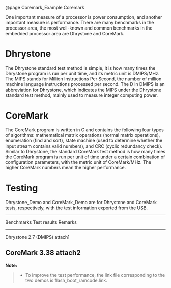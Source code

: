 @page Coremark_Example Coremark

One important measure of a processor is power consumption, and another important measure is performance. There are many benchmarks in the processor area, the most well-known and common benchmarks in the embedded processor area are Dhrystone and CoreMark.

# Dhrystone

The Dhrystone standard test method is simple, it is how many times the Dhrystone program is run per unit time, and its metric unit is DMIPS/MHz. The MIPS stands for Million Instructions Per Second, the number of million machine language instructions processed per second. The D in DMIPS is an abbreviation for Dhrystone, which indicates the MIPS under the Dhrystone standard test method, mainly used to measure integer computing power.

# CoreMark

The CoreMark program is written in C and contains the following four types of algorithms: mathematical matrix operations (normal matrix operations), enumeration (find and sort), state machine (used to determine whether the input stream contains valid numbers), and CRC (cyclic redundancy check). Similar to Dhrystone, the standard CoreMark test method is how many times the CoreMark program is run per unit of time under a certain combination of configuration parameters, with the metric unit of CoreMark/MHz. The higher CoreMark numbers mean the higher performance.

# Testing

Dhrystone_Demo and CoreMark_Demo are for Dhrystone and CoreMark tests, respectively, with the test information exported from the USB.

---------------------------------
Benchmarks  Test results  Remarks
----------  ------------  -------
Dhrystone   2.7 (DMIPS)   attach1

CoreMark    3.38          attach2
---------------------------------

**Note:**

> - To improve the test performance, the link file corresponding to the two demos is flash_boot_ramcode.link.
